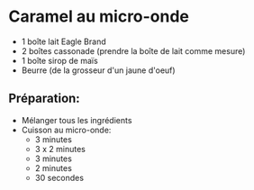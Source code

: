 # Caramel au micro-onde

- 1 boîte lait Eagle Brand
- 2 boîtes cassonade (prendre la boîte de lait comme mesure)
- 1 boîte sirop de maïs
- Beurre (de la grosseur d'un jaune d'oeuf)

## Préparation:

- Mélanger tous les ingrédients
- Cuisson au micro-onde:
  + 3 minutes
  + 3 x 2 minutes
  + 3 minutes
  + 2 minutes
  + 30 secondes

